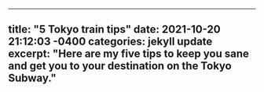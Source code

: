 ---

title:  "5 Tokyo train tips"
date:   2021-10-20 21:12:03 -0400
categories: jekyll update
excerpt: "Here are my five tips to keep you sane and get you to your destination on the Tokyo Subway."
---